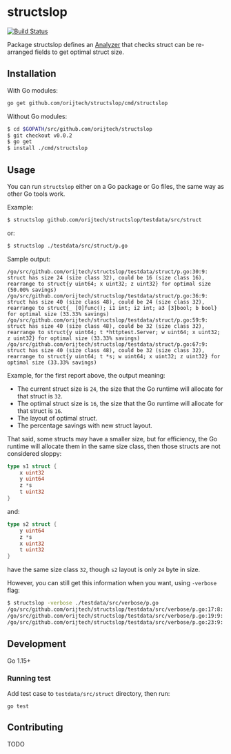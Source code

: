 # structslop

[![Build Status](https://travis-ci.com/orijtech/structslop.svg?token=zRGT22WqV6Do9u8mxebC&branch=master)](https://travis-ci.com/orijtech/structslop)

Package structslop defines an [Analyzer](analyzer_link) that checks struct can be re-arranged fields to get optimal struct size.

## Installation

With Go modules:

```sh
go get github.com/orijtech/structslop/cmd/structslop
```

Without Go modules:

```sh
$ cd $GOPATH/src/github.com/orijtech/structslop
$ git checkout v0.0.2
$ go get
$ install ./cmd/structslop
```

## Usage

You can run `structslop` either on a Go package or Go files, the same way as
other Go tools work.

Example:

```sh
$ structslop github.com/orijtech/structslop/testdata/src/struct
```

or:

```sh
$ structslop ./testdata/src/struct/p.go
```

Sample output:

```text
/go/src/github.com/orijtech/structslop/testdata/struct/p.go:30:9: struct has size 24 (size class 32), could be 16 (size class 16), rearrange to struct{y uint64; x uint32; z uint32} for optimal size (50.00% savings)
/go/src/github.com/orijtech/structslop/testdata/struct/p.go:36:9: struct has size 40 (size class 48), could be 24 (size class 32), rearrange to struct{_ [0]func(); i1 int; i2 int; a3 [3]bool; b bool} for optimal size (33.33% savings)
/go/src/github.com/orijtech/structslop/testdata/struct/p.go:59:9: struct has size 40 (size class 48), could be 32 (size class 32), rearrange to struct{y uint64; t *httptest.Server; w uint64; x uint32; z uint32} for optimal size (33.33% savings)
/go/src/github.com/orijtech/structslop/testdata/struct/p.go:67:9: struct has size 40 (size class 48), could be 32 (size class 32), rearrange to struct{y uint64; t *s; w uint64; x uint32; z uint32} for optimal size (33.33% savings)
```

Example, for the first report above, the output meaning:

 - The current struct size is `24`, the size that the Go runtime will allocate for that struct is `32`.
 - The optimal struct size is `16`, the size that the Go runtime will allocate for that struct is `16`.
 - The layout of optimal struct.
 - The percentage savings with new struct layout.
 
That said, some structs may have a smaller size, but for efficiency, the Go runtime will allocate them in the same size class,
then those structs are not considered sloppy:

```go
type s1 struct {
	x uint32
	y uint64
	z *s
	t uint32
}
```

and:

```go
type s2 struct {
	y uint64
	z *s
	x uint32
	t uint32
}
```

have the same size class `32`, though `s2` layout is only `24` byte in size.

However, you can still get this information when you want, using `-verbose` flag:

```sh
$ structslop -verbose ./testdata/src/verbose/p.go
/go/src/github.com/orijtech/structslop/testdata/src/verbose/p.go:17:8: struct has size 0 (size class 0)
/go/src/github.com/orijtech/structslop/testdata/src/verbose/p.go:19:9: struct has size 1 (size class 8)
/go/src/github.com/orijtech/structslop/testdata/src/verbose/p.go:23:9: struct has size 32 (size class 32), could be 24 (size class 32), rearrange to struct{y uint64; z *s; x uint32; t uint32} for optimal size
```
 
## Development

Go 1.15+

### Running test

Add test case to `testdata/src/struct` directory, then run:

```shell script
go test
```

## Contributing

TODO

[analyzer_link]: https://pkg.go.dev/golang.org/x/tools/go/analysis#Analyzer
